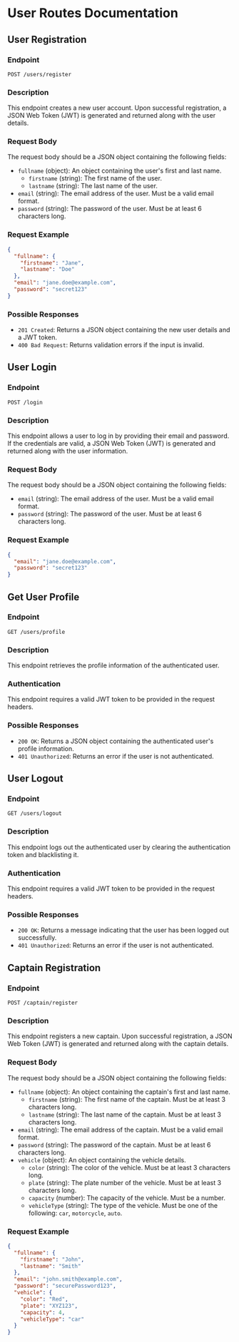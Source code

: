 # User Routes Documentation

## User Registration

### Endpoint
`POST /users/register`

### Description
This endpoint creates a new user account. Upon successful registration, a JSON Web Token (JWT) is generated and returned along with the user details.

### Request Body
The request body should be a JSON object containing the following fields:

- `fullname` (object): An object containing the user's first and last name.
  - `firstname` (string): The first name of the user.
  - `lastname` (string): The last name of the user.
- `email` (string): The email address of the user. Must be a valid email format.
- `password` (string): The password of the user. Must be at least 6 characters long.

### Request Example
```json
{
  "fullname": {
    "firstname": "Jane",
    "lastname": "Doe"
  },
  "email": "jane.doe@example.com",
  "password": "secret123"
}
```

### Possible Responses
- `201 Created`: Returns a JSON object containing the new user details and a JWT token.
- `400 Bad Request`: Returns validation errors if the input is invalid.

## User Login

### Endpoint
`POST /login`

### Description
This endpoint allows a user to log in by providing their email and password. If the credentials are valid, a JSON Web Token (JWT) is generated and returned along with the user information.

### Request Body
The request body should be a JSON object containing the following fields:

- `email` (string): The email address of the user. Must be a valid email format.
- `password` (string): The password of the user. Must be at least 6 characters long.

### Request Example
```json
{
  "email": "jane.doe@example.com",
  "password": "secret123"
}
```
## Get User Profile

### Endpoint
`GET /users/profile`

### Description
This endpoint retrieves the profile information of the authenticated user.

### Authentication
This endpoint requires a valid JWT token to be provided in the request headers.

### Possible Responses
- `200 OK`: Returns a JSON object containing the authenticated user's profile information.
- `401 Unauthorized`: Returns an error if the user is not authenticated.

## User Logout

### Endpoint
`GET /users/logout`

### Description
This endpoint logs out the authenticated user by clearing the authentication token and blacklisting it.

### Authentication
This endpoint requires a valid JWT token to be provided in the request headers.

### Possible Responses
- `200 OK`: Returns a message indicating that the user has been logged out successfully.
- `401 Unauthorized`: Returns an error if the user is not authenticated.
## Captain Registration

### Endpoint
`POST /captain/register`

### Description
This endpoint registers a new captain. Upon successful registration, a JSON Web Token (JWT) is generated and returned along with the captain details.

### Request Body
The request body should be a JSON object containing the following fields:

- `fullname` (object): An object containing the captain's first and last name.
  - `firstname` (string): The first name of the captain. Must be at least 3 characters long.
  - `lastname` (string): The last name of the captain. Must be at least 3 characters long.
- `email` (string): The email address of the captain. Must be a valid email format.
- `password` (string): The password of the captain. Must be at least 6 characters long.
- `vehicle` (object): An object containing the vehicle details.
  - `color` (string): The color of the vehicle. Must be at least 3 characters long.
  - `plate` (string): The plate number of the vehicle. Must be at least 3 characters long.
  - `capacity` (number): The capacity of the vehicle. Must be a number.
  - `vehicleType` (string): The type of the vehicle. Must be one of the following: `car`, `motorcycle`, `auto`.

### Request Example
```json
{
  "fullname": {
    "firstname": "John",
    "lastname": "Smith"
  },
  "email": "john.smith@example.com",
  "password": "securePassword123",
  "vehicle": {
    "color": "Red",
    "plate": "XYZ123",
    "capacity": 4,
    "vehicleType": "car"
  }
}
```